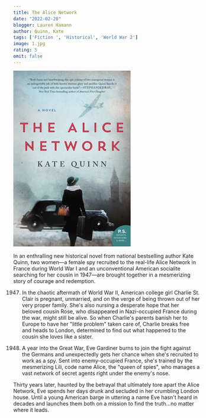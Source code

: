 ```yaml
---
title: The Alice Network
date: "2022-02-20"
blogger: Lauren Hamann
author: Quinn, Kate
tags: ['Fiction ', 'Historical', 'World War 2']
image: 1.jpg
rating: 5
omit: false
---
```


![Book Cover](1.jpg)

In an enthralling new historical novel from national bestselling author Kate Quinn, two women—a female spy recruited to the real-life Alice Network in France during World War I and an unconventional American socialite searching for her cousin in 1947—are brought together in a mesmerizing story of courage and redemption.

1947. In the chaotic aftermath of World War II, American college girl Charlie St. Clair is pregnant, unmarried, and on the verge of being thrown out of her very proper family. She's also nursing a desperate hope that her beloved cousin Rose, who disappeared in Nazi-occupied France during the war, might still be alive. So when Charlie's parents banish her to Europe to have her "little problem" taken care of, Charlie breaks free and heads to London, determined to find out what happened to the cousin she loves like a sister.

1915. A year into the Great War, Eve Gardiner burns to join the fight against the Germans and unexpectedly gets her chance when she's recruited to work as a spy. Sent into enemy-occupied France, she's trained by the mesmerizing Lili, code name Alice, the "queen of spies", who manages a vast network of secret agents right under the enemy's nose.

Thirty years later, haunted by the betrayal that ultimately tore apart the Alice Network, Eve spends her days drunk and secluded in her crumbling London house. Until a young American barge in uttering a name Eve hasn't heard in decades and launches them both on a mission to find the truth...no matter where it leads.